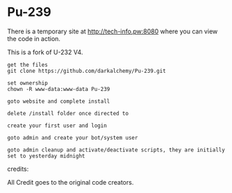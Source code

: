 # Pu-239

There is a temporary site at http://tech-info.pw:8080 where you can view the code in action.

This is a fork of U-232 V4.

```
get the files
git clone https://github.com/darkalchemy/Pu-239.git

set ownership
chown -R www-data:www-data Pu-239

goto website and complete install

delete /install folder once directed to

create your first user and login

goto admin and create your bot/system user

goto admin cleanup and activate/deactivate scripts, they are initially set to yesterday midnight
```


credits:

All Credit goes to the original code creators.
